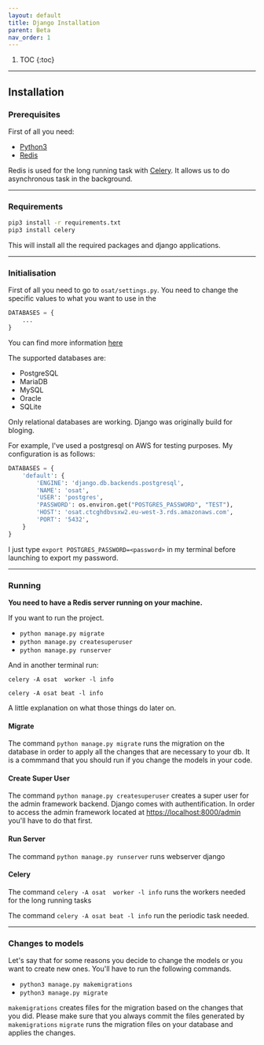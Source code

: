 ```yaml
---
layout: default
title: Django Installation
parent: Beta
nav_order: 1
---
```

1. TOC
{:toc}

---

## Installation

### Prerequisites

First of all you need:
- [Python3](/installation/python)
- [Redis](/installation/redis)

Redis is used for the long running task with [Celery](https://docs.celeryproject.org/en/stable/). It allows us to do asynchronous task in the background.

---
### Requirements

```Bash
pip3 install -r requirements.txt
pip3 install celery
```

This will install all the required packages and django applications.

---
### Initialisation 

First of all you need to go to `osat/settings.py`.
You need to change the specific values to what you want to use in the 

```Python
DATABASES = {
    ...
}
```

You can find more information [here](https://docs.djangoproject.com/en/3.1/ref/databases/)

The supported databases are:
- PostgreSQL
- MariaDB
- MySQL
- Oracle
- SQLite

Only relational databases are working. Django was originally build for bloging.

For example, I've used a postgresql on AWS for testing purposes. My configuration is as follows:

```Python
DATABASES = {
    'default': {
        'ENGINE': 'django.db.backends.postgresql',
        'NAME': 'osat',
        'USER': 'postgres',
        'PASSWORD': os.environ.get("POSTGRES_PASSWORD", "TEST"),
        'HOST': 'osat.ctcghdbvsxw2.eu-west-3.rds.amazonaws.com',
        'PORT': '5432',
    }
}
```

I just type `export POSTGRES_PASSWORD=<password>` in my terminal before launching to export my password.

---
### Running

**You need to have a Redis server running on your machine.**


If you want to run the project.

- `python manage.py migrate` 
- `python manage.py createsuperuser`
- `python manage.py runserver`

And in another terminal run:

`celery -A osat  worker -l info`

`celery -A osat beat -l info`

A little explanation on what those things do later on.


#### Migrate

The command `python manage.py migrate` runs the migration on the database in order to apply all the changes that are necessary to your db. It is a commmand that you should run if you change the models in your code.


#### Create Super User

The command `python manage.py createsuperuser` creates a super user for the admin framework backend. Django comes with authentification. In order to access the admin framework located at [https://localhost:8000/admin](https://localhost:8000/admin) you'll have to do that first.


#### Run Server

The command `python manage.py runserver` runs webserver django


#### Celery 

The command `celery -A osat  worker -l info` runs the workers needed for the long running tasks

The command `celery -A osat beat -l info` run the periodic task needed.

---
### Changes to models

Let's say that for some reasons you decide to change the models or you want to create new ones.
You'll have to run the following commands.

- `python3 manage.py makemigrations`
- `python3 manage.py migrate` 

`makemigrations` creates files for the migration based on the changes that you did. Please make sure that you always commit the files generated by `makemigrations`
`migrate` runs the migration files on your database and applies the changes.
